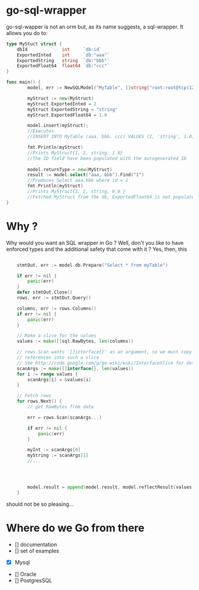# go-sql-wrapper

go-sql-wapper is not an orm but, as its name suggests, a sql-wrapper. It allows you do to:

```go
type MyStuct struct {
    dbId             int     `db:id`
	ExportedInted    int     `db:"aaa"`
	ExportedString   string  `db:"bbb"`
	ExportedFloat64  float64 `db:"ccc"`
}

func main() {
    	model, err := NewSQLModel("MyTable", []string{"root:root@tcp(127.0.0.1:3306)/mydb", new(MySQLCnxOpenner))

        myStruct := new(MyStruct)
        myStruct.ExportedInted = 2
        myStruct.ExportedString = "string"
        myStruct.ExportedFloat64 = 1.0

        model.insert(myStruct); 
        //Executes
        //INSERT INTO MyTable (aaa, bbb, ccc) VALUES (2, 'string', 1.0);

        fmt.Println(myStruct)
        //Prints MyStruct{1, 2, string, 1.0}
        //The ID field have been populated with the autogenerated ID
        
        model.returnType = new(MyStruct)
        result := model.select("aaa, bbb").Find("1")
        //Produces Select aaa,bbb where id = 1
        fmt.Println(myStruct)
        //Prints MyStruct{1, 2, string, 0.0 }
        //Fetched MyStruct from the db, ExportedFloat64 is not populated as ccc wasn't requested
}
```

# Why ?

Why would you want an SQL wrapper in Go ? Well, don't you like to have enforced types and the additional safety that come with it ? Yes, then, this 
 
```go

	stmtOut, err := model.db.Prepare("Select * from myTable")

	if err != nil {
		panic(err)
	}
	defer stmtOut.Close()
	rows, err := stmtOut.Query()

	columns, err := rows.Columns()
	if err != nil {
		panic(err)
	}

	// Make a slice for the values
	values := make([]sql.RawBytes, len(columns))

	// rows.Scan wants '[]interface{}' as an argument, so we must copy the
	// references into such a slice
	// See http://code.google.com/p/go-wiki/wiki/InterfaceSlice for details
	scanArgs := make([]interface{}, len(values))
	for i := range values {
		scanArgs[i] = &values[i]
	}

	// Fetch rows
	for rows.Next() {
		// get RawBytes from data

		err = rows.Scan(scanArgs...)

        if err != nil {
			panic(err)
		}

        myInt := scanArgs[0]
        myString := scanArgs[1]
        //...




		model.result = append(model.result, model.reflectResult(values, columns))
	}
```

should not be so pleasing...

# Where do we Go from there

- [] documentation
- [] set of examples
- [x] Mysql
- [] Oracle
- [] PostgresSQL